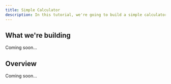 ```yaml
---
title: Simple Calculator 
description: In this tutorial, we're going to build a simple calculator with PromethiumJS.
---
```


## What we're building

Coming soon...

## Overview

Coming soon...
